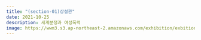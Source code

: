 ```yaml
---
title: "(section-01)상설관"
date: 2021-10-25
description: 세계분쟁과 여성폭력
image: https://wwm3.s3.ap-northeast-2.amazonaws.com/exhibition/exbition01/s0-item1.png   
---
```

